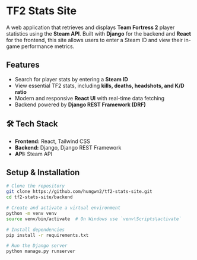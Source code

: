 # TF2 Stats Site  

A web application that retrieves and displays **Team Fortress 2** player statistics using the **Steam API**. Built with **Django** for the backend and **React** for the frontend, this site allows users to enter a Steam ID and view their in-game performance metrics.  

## Features  
- Search for player stats by entering a **Steam ID**  
- View essential TF2 stats, including **kills, deaths, headshots, and K/D ratio**  
- Modern and responsive **React UI** with real-time data fetching  
- Backend powered by **Django REST Framework (DRF)**  

## 🛠 Tech Stack  
- **Frontend:** React, Tailwind CSS  
- **Backend:** Django, Django REST Framework  
- **API:** Steam API  


## Setup & Installation  

 
```bash
# Clone the repository
git clone https://github.com/hungwn2/tf2-stats-site.git
cd tf2-stats-site/backend

# Create and activate a virtual environment
python -m venv venv
source venv/bin/activate  # On Windows use `venv\Scripts\activate`

# Install dependencies
pip install -r requirements.txt

# Run the Django server
python manage.py runserver
